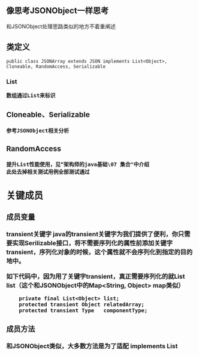 ## 像思考JSONObject一样思考

和JSONObject处理思路类似的地方不着重阐述
## 类定义

```
public class JSONArray extends JSON implements List<Object>, Cloneable, RandomAccess, Serializable 
```

###    List<Object>
    数组通过List来标识
###    Cloneable、Serializable
    参考JSONObject相关分析
###   RandomAccess
    
    提升List性能使用，见“架构师的java基础\07 集合"中介绍
    此处去掉相关测试用例全部测试通过
    
    
    
##  关键成员

### 成员变量
transient关键字
java的transient关键字为我们提供了便利，你只需要实现Serilizable接口，将不需要序列化的属性前添加关键字transient，序列化对象的时候，这个属性就不会序列化到指定的目的地中。

如下代码中，因为用了关键字transient，真正需要序列化的就List<Object> list（这个和JSONObject中的Map<String, Object> map类似）
```
    private final List<Object> list;
    protected transient Object relatedArray;
    protected transient Type   componentType;
```

### 成员方法
和JSONObject类似，大多数方法是为了适配
implements List<Object>




### 